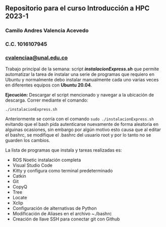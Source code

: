 ## Repositorio para el curso Introducción a HPC 2023-1
### Camilo Andres Valencia Acevedo
### C.C. 1016107945
### cvalenciaa@unal.edu.co

Trabajo principal de la semana: script ***instalacionExpress.sh*** que permite automatizar la tarea de instalar una serie de programas que requiero en Ubuntu y normalmente debo instalar manualmente cada uno varias veces en diferentes equipos con **Ubuntu 20.04**.


**Ejecución:** Descargar el script mencionado y navegar a la ubicación de descarga. Correr mediante el comando:
```
./instalacionExpress.sh
```
Anteriormente se corría con el comando `sudo ./instalacionExpress.sh`  evitando que el bash pida autenticarse nuevamente de forma aleatoria en alguinas ocasiones, sin embargo por algún motivo esto causa que al editar el bashrc, se modifique el .bashrc del usuario root y por lo tanto no se guarden los cambios.

La lista de programas que instala y tareas realizadas es:
- ROS Noetic instalación completa
- Visual Studio Code
- Kitty y configura como terminal predeterminado
- Catkin
- Git
- CopyQ
- Tree
- Locate
- Xclip
- Configuración de alternativas de Python
- Modificación de Aliases en el archivo ~./bashrc
- Creación de llave SSH para conectar git con Github